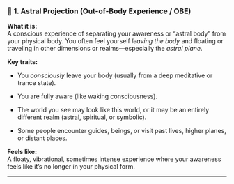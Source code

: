 
### 🌌 **1. Astral Projection (Out-of-Body Experience / OBE)**

**What it is:**  
A conscious experience of separating your awareness or “astral body” from your physical body. You often feel yourself _leaving the body_ and floating or traveling in other dimensions or realms—especially the _astral plane_.

**Key traits:**

- You _consciously_ leave your body (usually from a deep meditative or trance state).
    
- You are fully aware (like waking consciousness).
    
- The world you see may look like this world, or it may be an entirely different realm (astral, spiritual, or symbolic).
    
- Some people encounter guides, beings, or visit past lives, higher planes, or distant places.
    

**Feels like:**  
A floaty, vibrational, sometimes intense experience where your awareness feels like it’s no longer in your physical form.

---